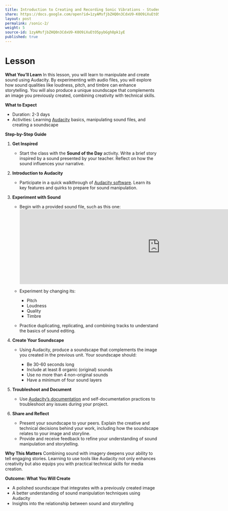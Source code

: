```yaml
---
title: Introduction to Creating and Recording Sonic Vibrations - Student
share: https://docs.google.com/open?id=1zyAMsfjbZHQ0n3CdxU9-K0O9iXuEtO5pybGgh8pk1yE
layout: post
permalink: /sonic-2/
weight: 5
source-id: 1zyAMsfjbZHQ0n3CdxU9-K0O9iXuEtO5pybGgh8pk1yE
published: true
---
```

# Lesson

<!--StartFragment-->

**What You’ll Learn** In this lesson, you will learn to manipulate and create sound using Audacity. By experimenting with audio files, you will explore how sound qualities like loudness, pitch, and timbre can enhance storytelling. You will also produce a unique soundscape that complements an image you previously created, combining creativity with technical skills.

**What to Expect**

* Duration: 2-3 days
* Activities: Learning [Audacity](https://www.audacityteam.org/) basics, manipulating sound files, and creating a soundscape

**Step-by-Step Guide**

1. **Get Inspired**

   * Start the class with the **Sound of the Day** activity. Write a brief story inspired by a sound presented by your teacher. Reflect on how the sound influences your narrative.
2. **Introduction to Audacity**

   * Participate in a quick walkthrough of [Audacity software](https://www.audacityteam.org/). Learn its key features and quirks to prepare for sound manipulation.
3. **Experiment with Sound**

   * Begin with a provided sound file, such as this one: <iframe frameborder="0" scrolling="no" src="https://freesound.org/embed/sound/iframe/348251/simple/large/" width="920" height="245"></iframe>
   * Experiment by changing its:

     * Pitch
     * L﻿oudness
     * Quality
     * Timbre
   * Practice duplicating, replicating, and combining tracks to understand the basics of sound editing.
4. **Create Your Soundscape**

   * Using Audacity, produce a soundscape that complements the image you created in the previous unit. Your soundscape should:

     * Be 30-60 seconds long
     * Include at least 8 organic (original) sounds
     * Use no more than 4 non-original sounds
     * Have a minimum of four sound layers
5. **Troubleshoot and Document**

   * Use [Audacity’s documentation](https://support.audacityteam.org/) and self-documentation practices to troubleshoot any issues during your project.
6. **Share and Reflect**

   * Present your soundscape to your peers. Explain the creative and technical decisions behind your work, including how the soundscape relates to your image and storyline.
   * Provide and receive feedback to refine your understanding of sound manipulation and storytelling.

**Why This Matters** Combining sound with imagery deepens your ability to tell engaging stories. Learning to use tools like Audacity not only enhances creativity but also equips you with practical technical skills for media creation.

**Outcome: What You Will Create**

* A polished soundscape that integrates with a previously created image
* A better understanding of sound manipulation techniques using Audacity
* Insights into the relationship between sound and storytelling

<!--EndFragment-->